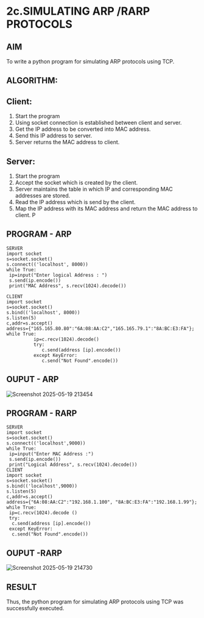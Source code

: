 # 2c.SIMULATING ARP /RARP PROTOCOLS
## AIM
To write a python program for simulating ARP protocols using TCP.
## ALGORITHM:
## Client:
1. Start the program
2. Using socket connection is established between client and server.
3. Get the IP address to be converted into MAC address.
4. Send this IP address to server.
5. Server returns the MAC address to client.
## Server:
1. Start the program
2. Accept the socket which is created by the client.
3. Server maintains the table in which IP and corresponding MAC addresses are
stored.
4. Read the IP address which is send by the client.
5. Map the IP address with its MAC address and return the MAC address to client.
P
## PROGRAM - ARP
```
SERVER
import socket
s=socket.socket()
s.connect(('localhost', 8000))
while True:
 ip=input("Enter logical Address : ")
 s.send(ip.encode())
 print("MAC Address", s.recv(1024).decode())

CLIENT
import socket
s=socket.socket()
s.bind(('localhost', 8000))
s.listen(5)
c,addr=s.accept()
address={"165.165.80.80":"6A:08:AA:C2","165.165.79.1":"8A:BC:E3:FA"};
while True:
          ip=c.recv(1024).decode()
          try:
             c.send(address [ip].encode())
          except KeyError:
             c.send("Not Found".encode())
```
## OUPUT - ARP
![Screenshot 2025-05-19 213454](https://github.com/user-attachments/assets/cce6e6ff-e938-4d7f-b191-fe399b7a57c5)


## PROGRAM - RARP
```
SERVER
import socket
s=socket.socket()
s.connect(('localhost',9000))
while True:
 ip=input("Enter MAC Address :")
 s.send(ip.encode())
 print("Logical Address", s.recv(1024).decode())
CLIENT
import socket
s=socket.socket()
s.bind(('localhost',9000))
s.listen(5)
c,addr=s.accept()
address={"6A:08:AA:C2":"192.168.1.100", "8A:BC:E3:FA":"192.168.1.99"};
while True:
 ip=c.recv(1024).decode ()
 try:
  c.send(address [ip].encode())
 except KeyError:
  c.send("Not Found".encode())
```
## OUPUT -RARP
![Screenshot 2025-05-19 214730](https://github.com/user-attachments/assets/5ba92532-33fa-4382-b629-a18c7a93bae0)

## RESULT
Thus, the python program for simulating ARP protocols using TCP was successfully 
executed.
